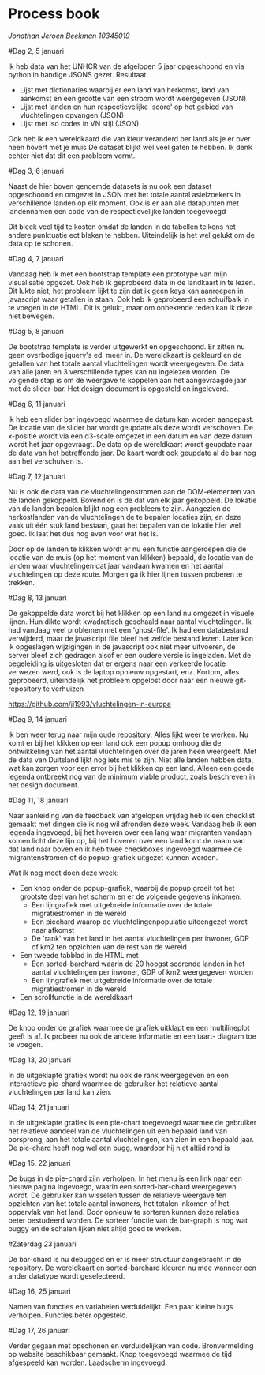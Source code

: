 # Process book
*Jonathan Jeroen Beekman*
*10345019*

#Dag 2, 5 januari

Ik heb data van het UNHCR van de afgelopen 5 jaar opgeschoond en via python in handige JSONS gezet. Resultaat:

* Lijst met dictionaries waarbij er een land van herkomst, land van aankomst en een grootte van een stroom wordt weergegeven (JSON)
* Lijst met landen en hun respectievelijke 'score' op het gebied van vluchtelingen opvangen (JSON)
* Lijst met iso codes in VN stijl (JSON)

Ook heb ik een wereldkaard die van kleur veranderd per land als je er over heen hovert met je muis
De dataset blijkt wel veel gaten te hebben. Ik denk echter niet dat dit een probleem vormt.

#Dag 3, 6 januari

Naast de hier boven genoemde datasets is nu ook een dataset opgeschoond en omgezet in JSON met het totale aantal asielzoekers in 
verschillende landen op elk moment. Ook is er aan alle datapunten met landennamen een code van de respectievelijke landen toegevoegd

Dit bleek veel tijd te kosten omdat de landen in de tabellen telkens net andere punktuatie ect bleken te hebben. Uiteindelijk is het
wel gelukt om de data op te schonen.

#Dag 4, 7 januari

Vandaag heb ik met een bootstrap template een prototype van mijn visualisatie opgezet. Ook heb ik geprobeerd data in de landkaart in
te lezen. Dit lukte niet, het probleem lijkt te zijn dat ik geen keys kan aanroepen in javascript waar getallen in staan. Ook heb ik
geprobeerd een schuifbalk in te voegen in de HTML. Dit is gelukt, maar om onbekende reden kan ik deze niet bewegen.

#Dag 5, 8 januari

De bootstrap template is verder uitgewerkt en opgeschoond. Er zitten nu geen overbodige jquery's ed. meer in. De wereldkaart is gekleurd
en de getallen van het totale aantal vluchtelingen wordt weergegeven. De data van alle jaren en 3 verschillende types kan nu ingelezen
worden. De volgende stap is om de weergave te koppelen aan het aangevraagde jaar met de slider-bar. Het design-document is opgesteld en 
ingeleverd.

#Dag 6, 11 januari

Ik heb een slider bar ingevoegd waarmee de datum kan worden aangepast. De locatie van de slider bar wordt geupdate als deze wordt 
verschoven. De x-positie wordt via een d3-scale omgezet in een datum en van deze datum wordt het jaar opgevraagt. De data op de wereldkaart
wordt geupdate naar de data van het betreffende jaar. De kaart wordt ook geupdate al de bar nog aan het verschuiven is.

#Dag 7, 12 januari

Nu is ook de data van de vluchtelingenstromen aan de DOM-elementen van de landen gekoppeld. Bovendien is de dat van elk jaar gekoppeld.
De lokatie van de landen bepalen blijkt nog een probleem te zijn. Aangezien de herkostlanden van de vluchtelingen de te bepalen locaties
zijn, en deze vaak uit één stuk land bestaan, gaat het bepalen van de lokatie hier wel goed. Ik laat het dus nog even voor wat het is.

Door op de landen te klikken wordt er nu een functie aangeroepen die de locatie van de muis (op het moment van klikken) bepaald, de locatie
van de landen waar vluchtelingen dat jaar vandaan kwamen en het aantal vluchtelingen op deze route. Morgen ga ik hier lijnen tussen proberen
te trekken.

#Dag 8, 13 januari

De gekoppelde data wordt bij het klikken op een land nu omgezet in visuele lijnen. Hun dikte wordt kwadratisch geschaald naar aantal
vluchtelingen. Ik had vandaag veel problemen met een 'ghost-file'. Ik had een databestand verwijderd, maar de javascript file bleef het
zelfde bestand lezen. Later kon ik opgeslagen wijzigingen in de javascript ook niet meer uitvoeren, de server bleef zich gedragen
alsof er een oudere versie is ingeladen. Met de begeleiding is uitgesloten dat er ergens naar een verkeerde locatie verwezen werd, ook
is de laptop opnieuw opgestart, enz. Kortom, alles geprobeerd, uiteindelijk het probleem opgelost door naar een nieuwe git-repository te verhuizen

https://github.com/jj1993/vluchtelingen-in-europa

#Dag 9, 14 januari

Ik ben weer terug naar mijn oude repository. Alles lijkt weer te werken. Nu komt er bij het klikken op een land ook een popup omhoog die 
de ontwikkeling van het aantal vluchtelingen over de jaren heen weergeeft. Met de data van Duitsland lijkt nog iets mis te zijn. 
Niet alle landen hebben data, wat kan zorgen voor een error bij het klikken op een land. Alleen een goede legenda ontbreekt nog van de
minimum viable product, zoals beschreven in het design document.

#Dag 11, 18 januari

Naar aanleiding van de feedback van afgelopen vrijdag heb ik een checklist gemaakt met dingen die ik nog wil afronden deze week.
Vandaag heb ik een legenda ingevoegd, bij het hoveren over een lang waar migranten vandaan komen licht deze lijn op, bij het hoveren over een
land komt de naam van dat land naar boven en ik heb twee checkboxes ingevoegd waarmee de migrantenstromen of de popup-grafiek uitgezet kunnen worden.

Wat ik nog moet doen deze week:
* Een knop onder de popup-grafiek, waarbij de popup groeit tot het grootste deel van het scherm en er de volgende gegevens inkomen:
	* Een lijngrafiek met uitgebreide informatie over de totale migratiestromen in de wereld
	* Een piechard waarop de vluchtelingenpopulatie uiteengezet wordt naar afkomst
	* De 'rank' van het land in het aantal vluchtelingen per inwoner, GDP of km2 ten opzichten van de rest van de wereld
* Een tweede tabblad in de HTML met
	* Een sorted-barchard waarin de 20 hoogst scorende landen in het aantal vluchtelingen per inwoner, GDP of km2 weergegeven worden
	* Een lijngrafiek met uitgebreide informatie over de totale migratiestromen in de wereld
* Een scrollfunctie in de wereldkaart

#Dag 12, 19 januari

De knop onder de grafiek waarmee de grafiek uitklapt en een multilineplot geeft is af. Ik probeer nu ook de andere informatie en een taart-
diagram toe te voegen.

#Dag 13, 20 januari

In de uitgeklapte grafiek wordt nu ook de rank weergegeven en een interactieve pie-chard waarmee de gebruiker het relatieve aantal vluchtelingen per land kan zien.

#Dag 14, 21 januari

In de uitgeklapte grafiek is een pie-chart toegevoegd waarmee de gebruiker het relatieve aandeel van de vluchtelingen uit een bepaald land van oorsprong, aan het totale aantal vluchtelingen, kan zien in een bepaald jaar. De pie-chard heeft nog wel een bugg, waardoor hij niet altijd rond is

#Dag 15, 22 januari

De bugs in de pie-chard zijn verholpen. In het menu is een link naar een nieuwe pagina ingevoegd, waarin een sorted-bar-chard weergegeven wordt. De gebruiker kan wisselen tussen de relatieve weergave ten opzichten van het totale aantal inwoners, het totalen inkomen of het oppervlak van het land. Door opnieuw te sorteren kunnen deze relaties beter bestudeerd worden. De sorteer functie van de bar-graph is nog wat buggy en de schalen lijken niet altijd goed te werken.

#Zaterdag 23 januari

De bar-chard is nu debugged en er is meer structuur aangebracht in de repository. De wereldkaart en sorted-barchard kleuren nu mee wanneer een ander datatype wordt geselecteerd.

#Dag 16, 25 januari

Namen van functies en variabelen verduidelijkt. Een paar kleine bugs verholpen. Functies beter opgesteld.

#Dag 17, 26 januari

Verder gegaan met opschonen en verduidelijken van code. Bronvermelding op website beschikbaar gemaakt. Knop toegevoegd waarmee de tijd afgespeeld kan worden. Laadscherm ingevoegd.